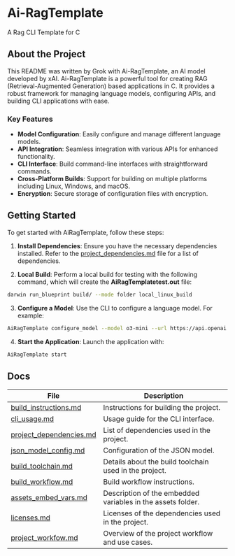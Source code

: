 # Ai-RagTemplate
A Rag CLI Template for C

## About the Project
This README was written by Grok with Ai-RagTemplate, an AI model developed by xAI. Ai-RagTemplate is a powerful tool for creating RAG (Retrieval-Augmented Generation) based applications in C. It provides a robust framework for managing language models, configuring APIs, and building CLI applications with ease.

### Key Features
- **Model Configuration**: Easily configure and manage different language models.
- **API Integration**: Seamless integration with various APIs for enhanced functionality.
- **CLI Interface**: Build command-line interfaces with straightforward commands.
- **Cross-Platform Builds**: Support for building on multiple platforms including Linux, Windows, and macOS.
- **Encryption**: Secure storage of configuration files with encryption.

## Getting Started
To get started with AiRagTemplate, follow these steps:

1. **Install Dependencies**: Ensure you have the necessary dependencies installed. Refer to the [project_dependencies.md](/docs/project_dependencies.md) file for a list of dependencies.

2. **Local Build**: Perform a local build for testing with the following command, which will create the **AiRagTemplatetest.out** file:
```bash
darwin run_blueprint build/ --mode folder local_linux_build
```

3. **Configure a Model**: Use the CLI to configure a language model. For example:
```bash
AiRagTemplate configure_model --model o3-mini --url https://api.openai.com/v1/chat/completions --key YOUR_API_KEY
```

4. **Start the Application**: Launch the application with:
```bash
AiRagTemplate start
```

## Docs 
| File | Description |
| --- | --- |
|[build_instructions.md](/docs/build_instructions.md)| Instructions for building the project. |
|[cli_usage.md](/docs/cli_usage.md)| Usage guide for the CLI interface. |
|[project_dependencies.md](/docs/project_dependencies.md)| List of dependencies used in the project. |
|[json_model_config.md](/docs/json_model_config.md)| Configuration of the JSON model. |
|[build_toolchain.md](/docs/build_toolchain.md)| Details about the build toolchain used in the project. |
|[build_workflow.md](/docs/build_workflow.md)| Build workflow instructions. |
|[assets_embed_vars.md](/docs/assets_embed_vars.md)| Description of the embedded variables in the assets folder. |
|[licenses.md](/docs/licenses.md)| Licenses of the dependencies used in the project. |
|[project_workfow.md](/docs/project_workfow.md)| Overview of the project workflow and use cases. |
